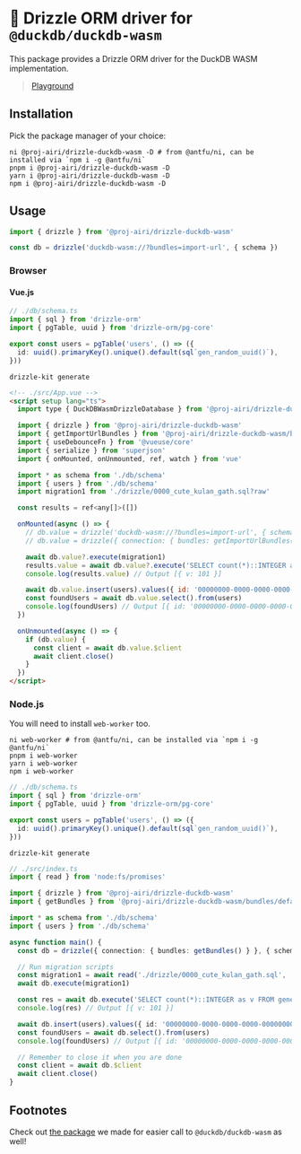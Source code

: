 # 🦆 Drizzle ORM driver for `@duckdb/duckdb-wasm`

This package provides a Drizzle ORM driver for the DuckDB WASM implementation.

> [Playground](https://drizzle-orm-duckdb-wasm.netlify.app/)

## Installation

Pick the package manager of your choice:

```shell
ni @proj-airi/drizzle-duckdb-wasm -D # from @antfu/ni, can be installed via `npm i -g @antfu/ni`
pnpm i @proj-airi/drizzle-duckdb-wasm -D
yarn i @proj-airi/drizzle-duckdb-wasm -D
npm i @proj-airi/drizzle-duckdb-wasm -D
```

## Usage

```typescript
import { drizzle } from '@proj-airi/drizzle-duckdb-wasm'

const db = drizzle('duckdb-wasm://?bundles=import-url', { schema })
```

### Browser

#### Vue.js

```typescript
// ./db/schema.ts
import { sql } from 'drizzle-orm'
import { pgTable, uuid } from 'drizzle-orm/pg-core'

export const users = pgTable('users', () => ({
  id: uuid().primaryKey().unique().default(sql`gen_random_uuid()`),
}))
```

```shell
drizzle-kit generate
```

```html
<!-- ./src/App.vue -->
<script setup lang="ts">
  import type { DuckDBWasmDrizzleDatabase } from '@proj-airi/drizzle-duckdb-wasm'

  import { drizzle } from '@proj-airi/drizzle-duckdb-wasm'
  import { getImportUrlBundles } from '@proj-airi/drizzle-duckdb-wasm/bundles/import-url-browser'
  import { useDebounceFn } from '@vueuse/core'
  import { serialize } from 'superjson'
  import { onMounted, onUnmounted, ref, watch } from 'vue'

  import * as schema from './db/schema'
  import { users } from './db/schema'
  import migration1 from './drizzle/0000_cute_kulan_gath.sql?raw'

  const results = ref<any[]>([])

  onMounted(async () => {
    // db.value = drizzle('duckdb-wasm://?bundles=import-url', { schema })
    // db.value = drizzle({ connection: { bundles: getImportUrlBundles() } }, { schema })

    await db.value?.execute(migration1)
    results.value = await db.value?.execute('SELECT count(*)::INTEGER as v FROM generate_series(0, 100) t(v)')
    console.log(results.value) // Output [{ v: 101 }]

    await db.value.insert(users).values({ id: '00000000-0000-0000-0000-000000000000' })
    const foundUsers = await db.value.select().from(users)
    console.log(foundUsers) // Output [{ id: '00000000-0000-0000-0000-000000000000' }]
  })

  onUnmounted(async () => {
    if (db.value) {
      const client = await db.value.$client
      await client.close()
    }
  })
</script>
```

### Node.js

You will need to install `web-worker` too.

```shell
ni web-worker # from @antfu/ni, can be installed via `npm i -g @antfu/ni`
pnpm i web-worker
yarn i web-worker
npm i web-worker
```

```typescript
// ./db/schema.ts
import { sql } from 'drizzle-orm'
import { pgTable, uuid } from 'drizzle-orm/pg-core'

export const users = pgTable('users', () => ({
  id: uuid().primaryKey().unique().default(sql`gen_random_uuid()`),
}))
```

```shell
drizzle-kit generate
```

```typescript
// ./src/index.ts
import { read } from 'node:fs/promises'

import { drizzle } from '@proj-airi/drizzle-duckdb-wasm'
import { getBundles } from '@proj-airi/drizzle-duckdb-wasm/bundles/default-node'

import * as schema from './db/schema'
import { users } from './db/schema'

async function main() {
  const db = drizzle({ connection: { bundles: getBundles() } }, { schema })

  // Run migration scripts
  const migration1 = await read('./drizzle/0000_cute_kulan_gath.sql', 'utf-8')
  await db.execute(migration1)

  const res = await db.execute('SELECT count(*)::INTEGER as v FROM generate_series(0, 100) t(v)')
  console.log(res) // Output [{ v: 101 }]

  await db.insert(users).values({ id: '00000000-0000-0000-0000-000000000000' })
  const foundUsers = await db.select().from(users)
  console.log(foundUsers) // Output [{ id: '00000000-0000-0000-0000-000000000000' }]

  // Remember to close it when you are done
  const client = await db.$client
  await client.close()
}
```

## Footnotes

Check out [the package](https://github.com/proj-airi/duckdb-wasm/tree/main/packages/duckdb-wasm/README.md) we made for easier call to `@duckdb/duckdb-wasm` as well!
